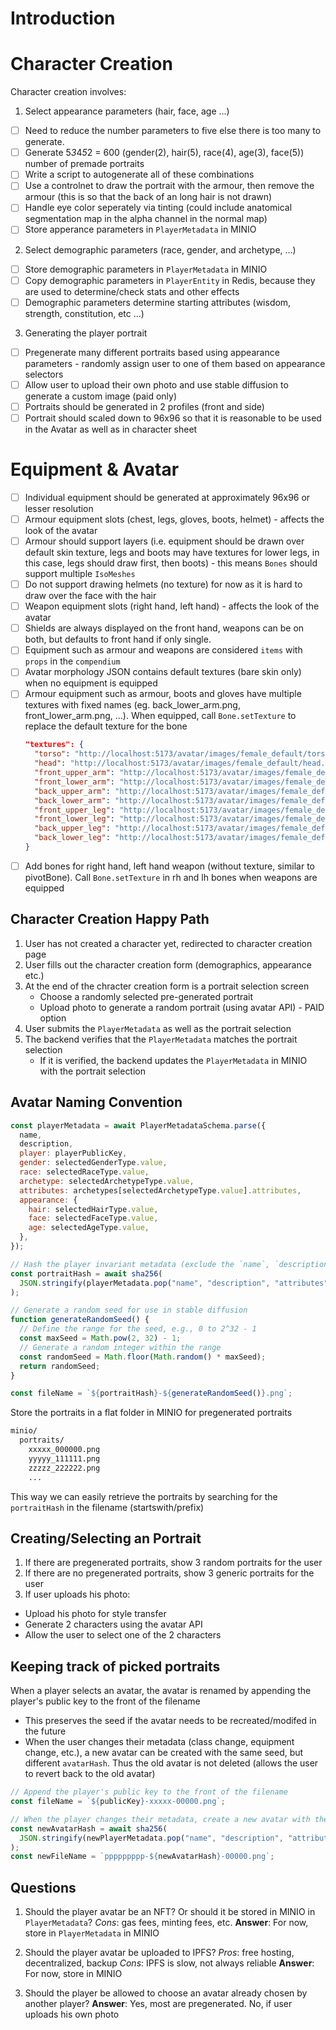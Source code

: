 # Introduction

# Character Creation

Character creation involves:

1. Select appearance parameters (hair, face, age ...)

- [ ] Need to reduce the number parameters to five else there is too many to generate.
- [ ] Generate 5*3*4*5*2 = 600 (gender(2), hair(5), race(4), age(3), face(5)) number of premade portraits
- [ ] Write a script to autogenerate all of these combinations
- [ ] Use a controlnet to draw the portrait with the armour, then remove the armour (this is so that the back of an long hair is not drawn)
- [ ] Handle eye color seperately via tinting (could include anatomical segmentation map in the alpha channel in the normal map)
- [ ] Store apperance parameters in `PlayerMetadata` in MINIO

2. Select demographic parameters (race, gender, and archetype, ...)

- [ ] Store demographic parameters in `PlayerMetadata` in MINIO
- [ ] Copy demographic parameters in `PlayerEntity` in Redis, because they are used to determine/check stats and other effects
- [ ] Demographic parameters determine starting attributes (wisdom, strength, constitution, etc ...)

3. Generating the player portrait

- [ ] Pregenerate many different portraits based using appearance parameters - randomly assign user to one of them based on appearance selectors
- [ ] Allow user to upload their own photo and use stable diffusion to generate a custom image (paid only)
- [ ] Portraits should be generated in 2 profiles (front and side)
- [ ] Portrait should scaled down to 96x96 so that it is reasonable to be used in the Avatar as well as in character sheet

# Equipment & Avatar

- [ ] Individual equipment should be generated at approximately 96x96 or lesser resolution
- [ ] Armour equipment slots (chest, legs, gloves, boots, helmet) - affects the look of the avatar
- [ ] Armour should support layers (i.e. equipment should be drawn over default skin texture, legs and boots may have textures for lower legs, in this case, legs should draw first, then boots) - this means `Bones` should support multiple `IsoMeshes`
- [ ] Do not support drawing helmets (no texture) for now as it is hard to draw over the face with the hair
- [ ] Weapon equipment slots (right hand, left hand) - affects the look of the avatar
- [ ] Shields are always displayed on the front hand, weapons can be on both, but defaults to front hand if only single.
- [ ] Equipment such as armour and weapons are considered `items` with `props` in the `compendium`
- [ ] Avatar morphology JSON contains default textures (bare skin only) when no equipment is equipped
- [ ] Armour equipment such as armour, boots and gloves have multiple textures with fixed names (eg. back_lower_arm.png, front_lower_arm.png, ...). When equipped, call `Bone.setTexture` to replace the default texture for the bone
  ```json
  "textures": {
    "torso": "http://localhost:5173/avatar/images/female_default/torso.png",
    "head": "http://localhost:5173/avatar/images/female_default/head.png",
    "front_upper_arm": "http://localhost:5173/avatar/images/female_default/front_upper_arm.png",
    "front_lower_arm": "http://localhost:5173/avatar/images/female_default/front_lower_arm.png",
    "back_upper_arm": "http://localhost:5173/avatar/images/female_default/back_upper_arm.png",
    "back_lower_arm": "http://localhost:5173/avatar/images/female_default/back_lower_arm.png",
    "front_upper_leg": "http://localhost:5173/avatar/images/female_default/front_upper_leg.png",
    "front_lower_leg": "http://localhost:5173/avatar/images/female_default/front_lower_leg.png",
    "back_upper_leg": "http://localhost:5173/avatar/images/female_default/back_upper_leg.png",
    "back_lower_leg": "http://localhost:5173/avatar/images/female_default/back_lower_leg.png"
  }
  ```
- [ ] Add bones for right hand, left hand weapon (without texture, similar to pivotBone). Call `Bone.setTexture` in rh and lh bones when weapons are equipped

## Character Creation Happy Path

1. User has not created a character yet, redirected to character creation page
2. User fills out the character creation form (demographics, appearance etc.)
3. At the end of the chracter creation form is a portrait selection screen
   - Choose a randomly selected pre-generated portrait
   - Upload photo to generate a random portrait (using avatar API) - PAID option
4. User submits the `PlayerMetadata` as well as the portrait selection
5. The backend verifies that the `PlayerMetadata` matches the portrait selection
   - If it is verified, the backend updates the `PlayerMetadata` in MINIO with the portrait selection

## Avatar Naming Convention

```js
const playerMetadata = await PlayerMetadataSchema.parse({
  name,
  description,
  player: playerPublicKey,
  gender: selectedGenderType.value,
  race: selectedRaceType.value,
  archetype: selectedArchetypeType.value,
  attributes: archetypes[selectedArchetypeType.value].attributes,
  appearance: {
    hair: selectedHairType.value,
    face: selectedFaceType.value,
    age: selectedAgeType.value,
  },
});

// Hash the player invariant metadata (exclude the `name`, `description` and `attributes`)
const portraitHash = await sha256(
  JSON.stringify(playerMetadata.pop("name", "description", "attributes"))
);

// Generate a random seed for use in stable diffusion
function generateRandomSeed() {
  // Define the range for the seed, e.g., 0 to 2^32 - 1
  const maxSeed = Math.pow(2, 32) - 1;
  // Generate a random integer within the range
  const randomSeed = Math.floor(Math.random() * maxSeed);
  return randomSeed;
}

const fileName = `${portraitHash}-${generateRandomSeed()}.png`;
```

Store the portraits in a flat folder in MINIO for pregenerated portraits

```sh
minio/
  portraits/
    xxxxx_000000.png
    yyyyy_111111.png
    zzzzz_222222.png
    ...
```

This way we can easily retrieve the portraits by searching for the `portraitHash` in the filename (startswith/prefix)

## Creating/Selecting an Portrait

1. If there are pregenerated portraits, show 3 random portraits for the user
2. If there are no pregenerated portraits, show 3 generic portraits for the user
3. If user uploads his photo:

- Upload his photo for style transfer
- Generate 2 characters using the avatar API
- Allow the user to select one of the 2 characters

## Keeping track of picked portraits

When a player selects an avatar, the avatar is renamed by appending the player's public key to the front of the filename

- This preserves the seed if the avatar needs to be recreated/modifed in the future
- When the user changes their metadata (class change, equipment change, etc.), a new avatar can be created with the same seed, but different `avatarHash`. Thus the old avatar is not deleted (allows the user to revert back to the old avatar)

```js
// Append the player's public key to the front of the filename
const fileName = `${publicKey}-xxxxx-00000.png`;

// When the player changes their metadata, create a new avatar with the same seed & public key
const newAvatarHash = await sha256(
  JSON.stringify(newPlayerMetadata.pop("name", "description", "attributes"))
);
const newFileName = `ppppppppp-${newAvatarHash}-00000.png`;
```

## Questions

1. Should the player avatar be an NFT? Or should it be stored in MINIO in `PlayerMetadata`?
   _Cons_: gas fees, minting fees, etc.
   **Answer**: For now, store in `PlayerMetadata` in MINIO

2. Should the player avatar be uploaded to IPFS?
   _Pros_: free hosting, decentralized, backup
   _Cons_: IPFS is slow, not always reliable
   **Answer**: For now, store in MINIO

3. Should the player be allowed to choose an avatar already chosen by another player?
   **Answer**: Yes, most are pregenerated. No, if user uploads his own photo
